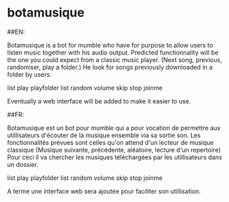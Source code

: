 # botamusique
##EN:

Botamusique is a bot for mumble who have for purpose to allow users to listen music together with his audio output.
Predicted functionnality will be the one you could expect from a classic music player.
(Next song, previous, randomiser, play a folder.)
He look for songs previously downloaded in a folder by users.

list
play
playfolder
list
random
volume
skip
stop
joinme

Eventually a web interface will be added to make it easier to use.


##FR:

Botamusique est un bot pour mumble qui a pour vocation de permettre aux utillisateurs d'écouter de la musique ensemble via sa sortie son.
Les fonctionnalités prévues sont celles qu'on attend d'un lecteur de musique classique (Musique suivante, précédente, aléatoire, lecture d'un repertoire)
Pour ceci il va chercher les musiques téléchargées par les utillisateurs dans un dossier.

list
play
playfolder
list
random
volume
skip
stop
joinme

A terme une interface web sera ajoutée pour faciliter son utillisation.
